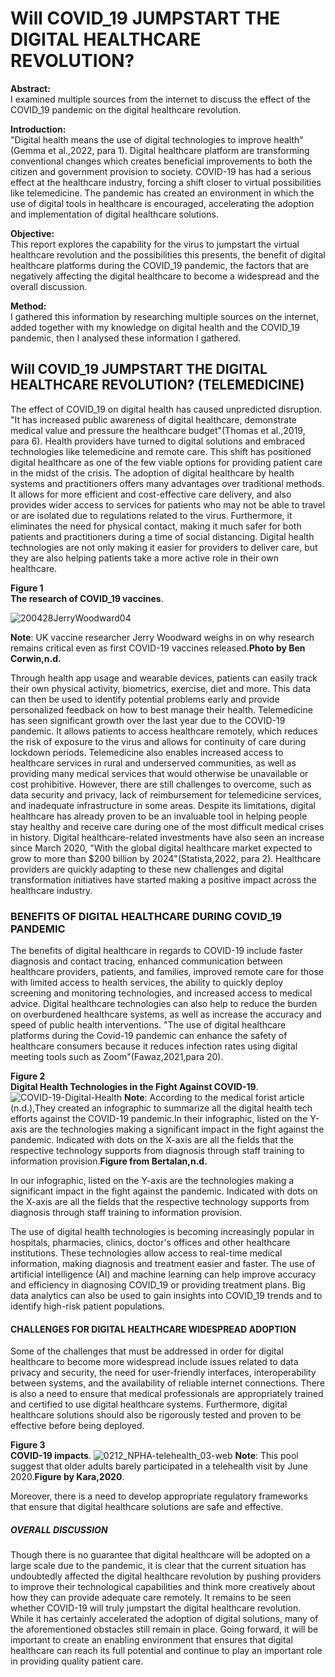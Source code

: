 # Will COVID_19 JUMPSTART THE DIGITAL HEALTHCARE REVOLUTION? 
**Abstract:**    
I examined multiple sources from the internet to discuss the effect of the COVID_19 pandemic on the digital healthcare revolution.

**Introduction:**    
"Digital health means the use of digital technologies to improve health"(Gemma et al.,2022, para 1). Digital healthcare platform are transforming conventional changes which creates beneficial improvements  to both the citizen and government provision to society.
COVID-19 has had a serious effect at the healthcare industry, forcing a shift closer to virtual possibilities like telemedicine. The pandemic has created an environment in which the use of digital tools in healthcare is encouraged, accelerating the adoption and implementation of digital healthcare solutions.

**Objective:**    
This report explores the capability for the virus to jumpstart the virtual healthcare revolution and the possibilities this presents, the benefit of digital healthcare platforms during the COVID_19 pandemic, the factors that are negatively affecting the digital healthcare to become a widespread and the overall discussion.

**Method:**   
I gathered this information by researching multiple sources on the internet, added together with my knowledge on digital health and the COVID_19 pandemic, then I analysed these information I gathered. 

## Will COVID_19 JUMPSTART THE DIGITAL HEALTHCARE REVOLUTION? (TELEMEDICINE) 
The effect of COVID_19 on digital health has caused unpredicted disruption. "It has increased public awareness of digital healthcare, demonstrate medical value and pressure the healthcare budget"(Thomas et al.,2019, para 6). Health providers have turned to digital solutions and embraced technologies like telemedicine and remote care. This shift has positioned digital healthcare as one of the few viable options for providing patient care in the midst of the crisis. The adoption of digital healthcare by health systems and practitioners offers many advantages over traditional methods. It allows for more efficient and cost-effective care delivery, and also provides wider access to services for patients who may not be able to travel or are isolated due to regulations related to the virus. Furthermore, it eliminates the need for physical contact, making it much safer for both patients and practitioners during a time of social distancing.
Digital health technologies are not only making it easier for providers to deliver care, but they are also helping patients take a more active role in their own healthcare. 

**Figure 1**                                                                                                                                                        
**The research of COVID_19 vaccines**. 

![200428JerryWoodward04](https://user-images.githubusercontent.com/123191250/216840108-45e7bcdb-81c6-48c5-b7c4-7f9fa82ee7d5.jpeg)

**Note**: UK vaccine researcher Jerry Woodward weighs in on why research remains critical even as first COVID-19 vaccines released.**Photo by Ben Corwin,n.d.**

Through health app usage and wearable devices, patients can easily track their own physical activity, biometrics, exercise, diet and more. This data can then be used to identify potential problems early and provide personalized feedback on how to best manage their health. 
Telemedicine has seen significant growth over the last year due to the COVID-19 pandemic. It allows patients to access healthcare remotely, which reduces the risk of exposure to the virus and allows for continuity of care during lockdown periods. Telemedicine also enables increased access to healthcare services in rural and underserved communities, as well as providing many medical services that would otherwise be unavailable or cost prohibitive. However, there are still challenges to overcome, such as data security and privacy, lack of reimbursement for telemedicine services, and inadequate infrastructure in some areas. Despite its limitations, digital healthcare has already proven to be an invaluable tool in helping people stay healthy and receive care during one of the most difficult medical crises in history.
Digital healthcare-related investments have also seen an increase since March 2020, "With the global digital healthcare market expected to grow to more than $200 billion by 2024"(Statista,2022, para 2). Healthcare providers are quickly adapting to these new challenges and digital transformation initiatives have started making a positive impact across the healthcare industry.


### BENEFITS OF DIGITAL HEALTHCARE DURING COVID_19 PANDEMIC
The benefits of digital healthcare in regards to COVID-19 include faster diagnosis and contact tracing, enhanced communication between healthcare providers, patients, and families, improved remote care for those with limited access to health services, the ability to quickly deploy screening and monitoring technologies, and increased access to medical advice. Digital healthcare technologies can also help to reduce the burden on overburdened healthcare systems, as well as increase the accuracy and speed of public health interventions. "The use of digital healthcare platforms during the Covid-19 pandemic can enhance the safety of healthcare consumers because it reduces infection rates using digital meeting tools such as Zoom"(Fawaz,2021,para 20).

**Figure 2**                                                                                                                                                        
**Digital Health Technologies in the Fight Against COVID-19**.
![COVID-19-Digital-Health](https://user-images.githubusercontent.com/123191250/216839898-d689bfe8-669a-4b9a-bb22-80a853af91cc.jpeg)
**Note**: According to the medical forist article (n.d.),They created an infographic to summarize all the digital health tech efforts against the COVID-19 pandemic.In their infographic, listed on the Y-axis are the technologies making a significant impact in the fight against the pandemic. Indicated with dots on the X-axis are all the fields that the respective technology supports from diagnosis through staff training to information provision.**Figure from Bertalan,n.d.**

In our infographic, listed on the Y-axis are the technologies making a significant impact in the fight against the pandemic. Indicated with dots on the X-axis are all the fields that the respective technology supports from diagnosis through staff training to information provision.

The use of digital health technologies is becoming increasingly popular in hospitals, pharmacies, clinics, doctor's offices and other healthcare institutions. These technologies allow access to real-time medical information, making diagnosis and treatment easier and faster. The use of artificial intelligence (AI) and machine learning can help improve accuracy and efficiency in diagnosing COVID_19 or providing treatment plans. Big data analytics can also be used to gain insights into COVID_19 trends and to identify high-risk patient populations.


#### CHALLENGES FOR DIGITAL HEALTHCARE WIDESPREAD ADOPTION
Some of the challenges that must be addressed in order for digital healthcare to become more widespread include issues related to data privacy and security, the need for user-friendly interfaces, interoperability between systems, and the availability of reliable internet connections. There is also a need to ensure that medical professionals are appropriately trained and certified to use digital healthcare systems. Furthermore, digital healthcare solutions should also be rigorously tested and proven to be effective before being deployed.


**Figure 3**                                                                                                                                                        
**COVID-19 impacts**.
![0212_NPHA-telehealth_03-web](https://user-images.githubusercontent.com/123191250/216833645-f7a8672e-bc94-4dff-95fd-ac4fe3e70a47.png)
**Note**:  This pool suggest that older adults barely participated in a telehealth visit by June 2020.**Figure by Kara,2020**.

 Moreover, there is a need to develop appropriate regulatory frameworks that ensure that digital healthcare solutions are safe and effective. 
 
##### OVERALL DISCUSSION 
Though there is no guarantee that digital healthcare will be adopted on a large scale due to the pandemic, it is clear that the current situation has undoubtedly affected the digital healthcare revolution by pushing providers to improve their technological capabilities and think more creatively about how they can provide adequate care remotely.
It remains to be seen whether COVID-19 will truly jumpstart the digital healthcare revolution. While it has certainly accelerated the adoption of digital solutions, many of the aforementioned obstacles still remain in place. Going forward, it will be important to create an enabling environment that ensures that digital healthcare can reach its full potential and continue to play an important role in providing quality patient care.
